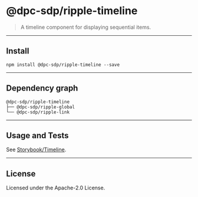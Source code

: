 # @dpc-sdp/ripple-timeline

> A timeline component for displaying sequential items.

--------------------------------------------------------------------------------

## Install

```shell
npm install @dpc-sdp/ripple-timeline --save
```

--------------------------------------------------------------------------------

## Dependency graph

```shell
@dpc-sdp/ripple-timeline
├── @dpc-sdp/ripple-global
└── @dpc-sdp/ripple-link
```

--------------------------------------------------------------------------------

## Usage and Tests

See [Storybook/Timeline](https://ripple.sdp.vic.gov.au/?selectedKind=Molecules/Timeline&selectedStory=Timeline).

--------------------------------------------------------------------------------

## License

Licensed under the Apache-2.0 License.
